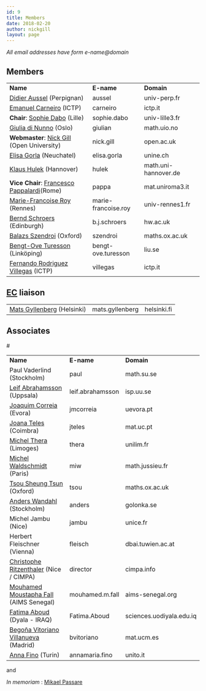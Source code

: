 ```yaml
---
id: 9
title: Members
date: 2018-02-20
author: nickgill
layout: page
---
```



<i>All email addresses have form e-name@domain</i>

<h2>Members</h2>

<table>
<tr>
<td><b>Name</b></td><td><b>E-name</b></td><td><b>Domain</b></td></tr>
<tr><td><a href = "http://perso.univ-perp.fr/aussel/">Didier Aussel</a> (Perpignan) </td><td>aussel</td><td>univ-perp.fr</td></tr>
<tr><td><a href="https://www.ictp.it/phonebook/person?id=3082">Emanuel Carneiro</a> (ICTP)</td><td>carneiro</td><td>ictp.it</td></tr>
<tr><td><b>Chair</b>: <a href="http://perso.univ-lille3.fr/~sdabo/">Sophie Dabo</a> (Lille)</td><td>sophie.dabo</td><td>univ-lille3.fr</td></tr>
<tr><td><a href="http://folk.uio.no/giulian/">Giulia di Nunno</a>
(Oslo)</td><td>giulian</td><td>math.uio.no</td></tr>
<tr><td><b>Webmaster</b>: <a href="http://nickpgill.github.io">Nick Gill</a> (Open University)</td><td>nick.gill</td><td>open.ac.uk</td></tr>
<tr><td><a href="http://members.unine.ch/elisa.gorla/">Elisa Gorla</a> (Neuchatel)</td><td>elisa.gorla</td><td>unine.ch</td></tr>
<tr><td><a href="https://www.iag.uni-hannover.de/hulek.html">Klaus Hulek</a> (Hannover)</td><td>hulek</td><td>math.uni-hannover.de</td></tr> 
<tr><td><b>Vice Chair</b>:  <a href = "http://www.mat.uniroma3.it/users/pappa/">Francesco Pappalardi</a>(Rome)</td><td>pappa</td><td>mat.uniroma3.it</td></tr>
<tr><td><a href="http://perso.univ-rennes1.fr/marie-francoise.roy/">Marie-Francoise Roy</a> (Rennes)</td><td>marie-francoise.roy</td><td>univ-rennes1.fr</td></tr>
<tr><td><a href = "http://www.macs.hw.ac.uk/~bernd/">Bernd Schroers</a> (Edinburgh) </td><td>b.j.schroers</td><td>hw.ac.uk</td></tr>
<tr><td><a href = "https://people.maths.ox.ac.uk/szendroi/">Balazs Szendroi</a> (Oxford) </td><td>szendroi</td><td>maths.ox.ac.uk</td></tr>
<tr><td><a href="https://liu.se/en/employee/bentu07">Bengt-Ove Turesson</a> (Linköping) </td><td>bengt-ove.turesson</td><td>liu.se</td></tr>
<tr><td><a href = "http://users.ictp.it/~villegas/">Fernando Rodriguez Villegas</a> (ICTP)</td><td>villegas</td><td>ictp.it</td></tr></table>
<h2><a href="http://euro-math-soc.eu/comm-executive.html">EC</a> liaison</h2>
<table>
<tr><td><a href = "http://www.helsinki.fi/~mgyllenb/">Mats Gyllenberg</a> (Helsinki)</td><td>mats.gyllenberg</td><td>helsinki.fi</td></tr>
</table>
<h2>Associates</h2>
<table>
<tr>
<td><b>Name</b></td><td><b>E-name</b></td><td><b>Domain</b></td></tr>
<tr><td>Paul Vaderlind (Stockholm)</td><td>paul</td><td>math.su.se</td></tr>
<tr><td><a href="http://www.isp.uu.se">Leif Abrahamsson</a> (Uppsala)</td><td>leif.abrahamsson</td><td>isp.uu.se</td></tr>
<tr><td><a href="https://www.uevora.pt/pessoas?id=5348">Joaquim Correia</a> (Evora)</td><td>jmcorreia</td><td>uevora.pt</td></tr>
<tr><td><a href="http://www.mat.uc.pt/~cmuc/peoplehome.php?tp=&pid=105">Joana Teles</a> (Coimbra)</td><td>jteles</td><td>mat.uc.pt</td></tr>
<tr><td><a href = "http://www.unilim.fr/pages_perso/michel.thera/">Michel Thera</a> (Limoges) </td><td>thera</td><td>unilim.fr </td></tr>
<tr><td><a href="http://www.math.jussieu.fr/~miw/">Michel Waldschmidt</a> (Paris)</td><td>miw</td><td>math.jussieu.fr</td></tr>
#<tr><td><a href="http://www.maths.ox.ac.uk/~tsou/">Tsou Sheung Tsun</a> (Oxford)</td><td>tsou</td><td>maths.ox.ac.uk</td></tr>
<tr><td><a href="http://www.golonka.se/">Anders Wandahl</a> (Stockholm)</td><td>anders</td><td>golonka.se</td></tr>
<tr><td>Michel Jambu (Nice)</td><td>jambu</td><td>unice.fr</td></tr>
<tr><td>Herbert Fleischner (Vienna)</td><td>fleisch</td><td>dbai.tuwien.ac.at</td></tr>
<tr><td><a  href="https://perso.univ-rennes1.fr/christophe.ritzenthaler/">Christophe Ritzenthaler</a> (Nice / CIMPA)</td><td>director</td><td>cimpa.info</td></tr>
<tr><td><a href = "https://sites.google.com/view/mouhamedmoustaphafall">Mouhamed Moustapha Fall</a> (AIMS Senegal)</td><td>mouhamed.m.fall</td><td>aims-senegal.org </td></tr>
<tr><td><a href = "https://www.researchgate.net/profile/Fatima_Aboud">Fatima Aboud</a> (Dyala - IRAQ)</td><td>Fatima.Aboud</td><td>sciences.uodiyala.edu.iq</td></tr>
<tr><td><a href="http://www.mat.ucm.es/~bvitoria/">Begoña Vitoriano Villanueva</a> (Madrid)</td><td>bvitoriano</td><td>mat.ucm.es</td></tr>
<tr><td><a href="https://sites.google.com/site/annafino/home">Anna Fino</a> (Turin)</td><td>annamaria.fino</td><td>unito.it</td></tr>
</table>

  and   

<p>
<i> In memoriam</i> :
<a href="MikaelPassare"> Mikael Passare </a>
</p>


